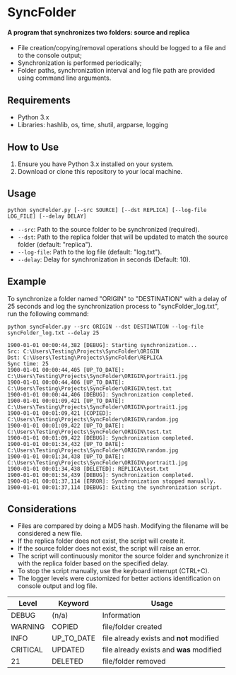 # SyncFolder

#### A program that synchronizes two folders: source and replica
* File creation/copying/removal operations should be logged to a file and to the console output;
* Synchronization is performed periodically;
* Folder paths, synchronization interval and log file path are provided using command line arguments.   

## Requirements
* Python 3.x
* Libraries: hashlib, os, time, shutil, argparse, logging

## How to Use

1. Ensure you have Python 3.x installed on your system.
2. Download or clone this repository to your local machine.

## Usage

```
python syncFolder.py [--src SOURCE] [--dst REPLICA] [--log-file LOG_FILE] [--delay DELAY]
```
- `--src`: Path to the source folder to be synchronized (required).
- `--dst`: Path to the replica folder that will be updated to match the source folder (default: "replica").
- `--log-file`: Path to the log file (default: "log.txt").
- `--delay`: Delay for synchronization in seconds (Default: 10).

## Example

To synchronize a folder named "ORIGIN" to "DESTINATION" with a delay of 25 seconds and log the synchronization process to "syncFolder_log.txt", run the following command:

```
python syncFolder.py --src ORIGIN --dst DESTINATION --log-file syncFolder_log.txt --delay 25
```

```
1900-01-01 00:00:44,382 [DEBUG]: Starting synchronization...
Src: C:\Users\Testing\Projects\SyncFolder\ORIGIN
Dst: C:\Users\Testing\Projects\SyncFolder\REPLICA
Sync time: 25
1900-01-01 00:00:44,405 [UP_TO_DATE]: C:\Users\Testing\Projects\SyncFolder\ORIGIN\portrait1.jpg
1900-01-01 00:00:44,406 [UP_TO_DATE]: C:\Users\Testing\Projects\SyncFolder\ORIGIN\test.txt
1900-01-01 00:00:44,406 [DEBUG]: Synchronization completed.
1900-01-01 00:01:09,421 [UP_TO_DATE]: C:\Users\Testing\Projects\SyncFolder\ORIGIN\portrait1.jpg
1900-01-01 00:01:09,421 [COPIED]: C:\Users\Testing\Projects\SyncFolder\ORIGIN\random.jpg
1900-01-01 00:01:09,422 [UP_TO_DATE]: C:\Users\Testing\Projects\SyncFolder\ORIGIN\test.txt
1900-01-01 00:01:09,422 [DEBUG]: Synchronization completed.
1900-01-01 00:01:34,432 [UP_TO_DATE]: C:\Users\Testing\Projects\SyncFolder\ORIGIN\random.jpg
1900-01-01 00:01:34,438 [UP_TO_DATE]: C:\Users\Testing\Projects\SyncFolder\ORIGIN\portrait1.jpg
1900-01-01 00:01:34,438 [DELETED]: REPLICA\test.txt
1900-01-01 00:01:34,439 [DEBUG]: Synchronization completed.
1900-01-01 00:01:37,114 [ERROR]: Synchronization stopped manually.
1900-01-01 00:01:37,114 [DEBUG]: Exiting the synchronization script.
```


## Considerations
- Files are compared by doing a MD5 hash. Modifying the filename will be considered a new file.
- If the replica folder does not exist, the script will create it.
- If the source folder does not exist, the script will raise an error.
- The script will continuously monitor the source folder and synchronize it with the replica folder based on the specified delay.
- To stop the script manually, use the keyboard interrupt (CTRL+C).
- The logger levels were customized for better actions identification on console output and log file.

| Level    | Keyword    | Usage               |
|----------|------------|---------------------|
| DEBUG    | (n/a)      | Information         |
| WARNING  | COPIED     | file/folder created |
| INFO     | UP_TO_DATE | file already exists and **not** modified |
| CRITICAL | UPDATED    | file already exists and **was** modified|
| 21       | DELETED    | file/folder removed |

